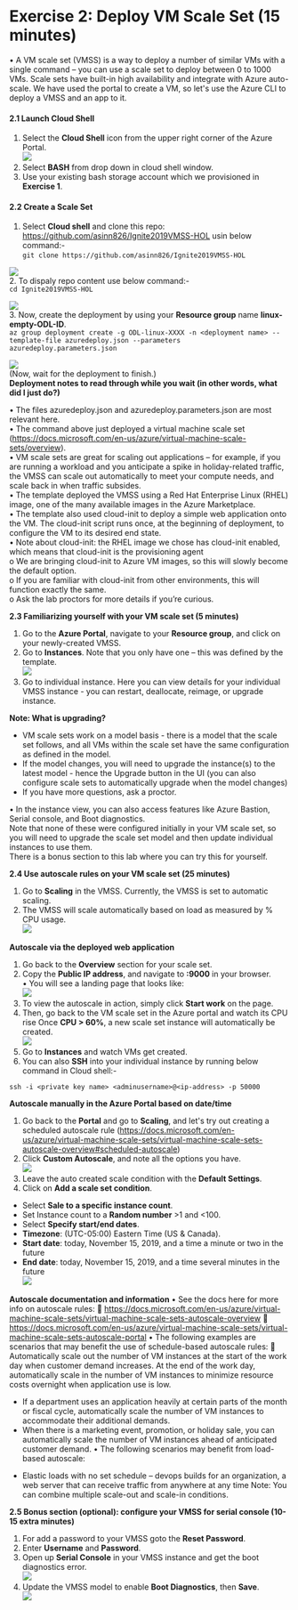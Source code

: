 # Exercise 2: Deploy VM Scale Set (15 minutes)

•	A VM scale set (VMSS) is a way to deploy a number of similar VMs with a single command – you can use a scale set to deploy between 0 to 1000 VMs. Scale sets have built-in high availability and integrate with Azure auto-scale. We have used the portal to create a VM, so let's use the Azure CLI to deploy a VMSS and an app to it.<br/>

#### 2.1 Launch Cloud Shell

1. Select the **Cloud Shell** icon from the upper right corner of the Azure Portal.<br/>
<img src="images/azureclisign.png"/><br/>
2. Select **BASH** from drop down in cloud shell window.<br/>
3. Use your existing bash storage account which we provisioned in **Exercise 1**.<br/>

#### 2.2 Create a Scale Set

1. Select **Cloud shell** and clone this repo: https://github.com/asinn826/Ignite2019VMSS-HOL usin below command:-<br/>
``git clone https://github.com/asinn826/Ignite2019VMSS-HOL
``

<img src="images/1.png"/><br/>
2. To dispaly repo content use below command:-<br/>
``cd Ignite2019VMSS-HOL
``

<img src="images/1.png"/><br/>
3. Now, create the deployment by using your **Resource group** name **linux-empty-ODL-ID**.<br/>
``az group deployment create -g ODL-linux-XXXX -n <deployment name> --template-file azuredeploy.json --parameters azuredeploy.parameters.json 
``

<img src="images/1.png"/><br/>
(Now, wait for the deployment to finish.)<br/>
**Deployment notes to read through while you wait (in other words, what did I just do?)**

•	The files azuredeploy.json and azuredeploy.parameters.json are most relevant here.<br/>
•	The command above just deployed a virtual machine scale set (https://docs.microsoft.com/en-us/azure/virtual-machine-scale-sets/overview).<br/> 
•	VM scale sets are great for scaling out applications – for example, if you are running a workload and you anticipate a spike in holiday-related traffic, the VMSS can scale out automatically to meet your compute needs, and scale back in when traffic subsides.<br/>
•	The template deployed the VMSS using a Red Hat Enterprise Linux (RHEL) image, one of the many available images in the Azure Marketplace.<br/>
•	The template also used cloud-init to deploy a simple web application onto the VM. The cloud-init script runs once, at the beginning of deployment, to configure the VM to its desired end state.<br/>
•	Note about cloud-init: the RHEL image we chose has cloud-init enabled, which means that cloud-init is the provisioning agent<br/>
o	We are bringing cloud-init to Azure VM images, so this will slowly become the default option.<br/>
o	If you are familiar with cloud-init from other environments, this will function exactly the same.<br/>
o	Ask the lab proctors for more details if you’re curious.<br/>

**2.3 Familiarizing yourself with your VM scale set (5 minutes)**

1. Go to the **Azure Portal**, navigate to your **Resource group**, and click on your newly-created VMSS.<br/>
2. Go to **Instances**. Note that you only have one – this was defined by the template.<br/>
<img src="images/1.png"/><br/>
3. Go to individual instance. Here you can view details for your individual VMSS instance - you can restart, deallocate, reimage, or upgrade instance.<br/>

**Note: What is upgrading?**

- VM scale sets work on a model basis - there is a model that the scale set follows, and all VMs within the scale set have the same configuration as defined in the model.<br/>
- If the model changes, you will need to upgrade the instance(s) to the latest model - hence the Upgrade button in the UI (you can also configure scale sets to automatically upgrade when the model changes)<br/>
- If you have more questions, ask a proctor.<br/>

•	In the instance view, you can also access features like Azure Bastion, Serial console, and Boot diagnostics.<br/>
Note that none of these were configured initially in your VM scale set, so you will need to upgrade the scale set model and then update individual instances to use them.<br/>
There is a bonus section to this lab where you can try this for yourself.<br/>

**2.4 Use autoscale rules on your VM scale set (25 minutes)**
1. Go to **Scaling** in the VMSS. Currently, the VMSS is set to automatic scaling.<br/>
2. The VMSS will scale automatically based on load as measured by % CPU usage.<br/>
<img src="images/2.png"/><br/>

**Autoscale via the deployed web application**

1. Go back to the **Overview** section for your scale set.<br/>
2. Copy the **Public IP address**, and navigate to **<ip-address>:9000** in your browser.<br/>
  •	You will see a landing page that looks like:<br/>
  <img src="images/2.png"/> <br/>
3. To view the autoscale in action, simply click **Start work** on the page.<br/>
4. Then, go back to the VM scale set in the Azure portal and watch its CPU rise Once **CPU > 60%**, a new scale set instance will automatically be created.<br/>
<img src="images/3.png"/><br/>
5. Go to **Instances** and watch VMs get created.
6. You can also **SSH** into your individual instance by running below command in Cloud shell:-<br/>
  
 ``
 ssh -i <private key name> <adminusername>@<ip-address> -p 50000
 ``
 
**Autoscale manually in the Azure Portal based on date/time**

1. Go back to the **Portal** and go to **Scaling**, and let's try out creating a scheduled autoscale rule (https://docs.microsoft.com/en-us/azure/virtual-machine-scale-sets/virtual-machine-scale-sets-autoscale-overview#scheduled-autoscale)
2. Click **Custom Autoscale**, and note all the options you have.<br/>
<img src="images/4.png"/><br/>
3. Leave the auto created scale condition with the **Default Settings**.<br/>
4. Click on **Add a scale set condition**.<br/>
- Select **Sale to a specific instance count**.<br/>
- Set Instance count to a **Random number** >1 and <100.<br/>
- Select **Specify start/end dates**.<br/>
- **Timezone**: (UTC-05:00) Eastern Time (US & Canada).<br/>
- **Start date**: today, November 15, 2019, and a time a minute or two in the future<br/>
- **End date**: today, November 15, 2019, and a time several minutes in the future<br/>
<img src="images/5.png"/><br/>

**Autoscale documentation and information**
•	See the docs here for more info on autoscale rules: 
	https://docs.microsoft.com/en-us/azure/virtual-machine-scale-sets/virtual-machine-scale-sets-autoscale-overview
	https://docs.microsoft.com/en-us/azure/virtual-machine-scale-sets/virtual-machine-scale-sets-autoscale-portal
•	The following examples are scenarios that may benefit the use of schedule-based autoscale rules:
	Automatically scale out the number of VM instances at the start of the work day when customer demand increases. At the end of the work day, automatically scale in the number of VM instances to minimize resource costs overnight when application use is low.
* If a department uses an application heavily at certain parts of the month or fiscal cycle, automatically scale the number of VM instances to accommodate their additional demands.
* When there is a marketing event, promotion, or holiday sale, you can automatically scale the number of VM instances ahead of anticipated customer demand.
•	The following scenarios may benefit from load-based autoscale:
- Elastic loads with no set schedule – devops builds for an organization, a web server that can receive traffic from anywhere at any time
 Note: You can combine multiple scale-out and scale-in conditions.

**2.5 Bonus section (optional): configure your VMSS for serial console (10-15 extra minutes)**

1. For add a password to your VMSS goto the **Reset Password**.<br/>
2. Enter **Username** and **Password**.<br/>
3. Open up **Serial Console** in your VMSS instance and get the boot diagnostics error.<br/>
<img src="images/6.png"/><br/>
4. Update the VMSS model to enable **Boot Diagnostics**, then **Save**.<br/>
<img src="images/7.png"/><br/>

 


